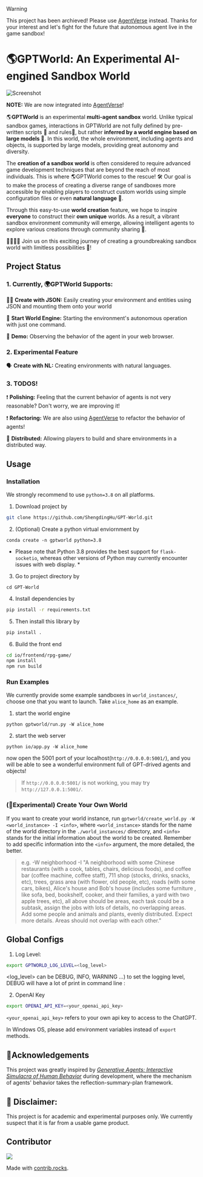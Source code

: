 
>[!warning] 
>This project has been archieved! Please use [AgentVerse](https://github.com/OpenBMB/AgentVerse) instead. Thanks for your interest and let's fight for the future that autonomous agent live in the game sandbox!

# 🌎GPTWorld: An Experimental AI-engined Sandbox World

![Screenshot](.github/images/screenshot.png)

**NOTE:** We are now integrated into [AgentVerse](https://github.com/OpenBMB/AgentVerse)! 

🌎**GPTWorld** is an experimental **multi-agent sandbox** world.  Unlike typical sandbox games, interactions in GPTWorld are not fully defined by pre-written scripts 📜 and rules📏, but rather **inferred by a world engine based on large models 🤖**. In this world, the whole environment, including agents and objects, is supported by large models, providing great autonomy and diversity.

The **creation of a sandbox world** is often considered to require advanced game development techniques that are beyond the reach of most individuals. This is where 🌎GPTWorld comes to the rescue! 🛠️ Our goal is to make the process of creating a diverse range of sandboxes more accessible by enabling players to construct custom worlds using simple configuration files or even **natural language** 🤩.

Through this easy-to-use **world creation** feature, we hope to inspire **everyone** to construct their **own unique** worlds. As a result, a vibrant sandbox environment community will emerge, allowing intelligent agents to explore various creations through community sharing 🤝.

👨‍💻👩‍💻 Join us on this exciting journey of creating a groundbreaking sandbox world with limitless possibilities 🚀!

## Project Status
### 1. Currently, 🌍GPTWorld Supports:

👨‍💻 **Create with JSON:** Easily creating your environment and entities using JSON and mounting them onto your world

🏃 **Start World Engine:** Starting the environment's autonomous operation with just one command.

👀 **Demo:** Observing the behavior of the agent in your web browser.

### 2. Experimental Feature
🗣️ **Create with NL:** Creating environments with natural languages.

### 3. TODOS!
❗️ **Polishing:** Feeling that the current behavior of agents is not very reasonable? Don't worry, we are improving it! 

❗️ **Refactoring:** We are also using [AgentVerse](https://github.com/OpenBMB/AgentVerse) to refactor the behavior of agents!

🤝 **Distributed:** Allowing players to build and share environments in a distributed way.



## Usage

### Installation

We strongly recommend to use `python=3.8` on all platforms.

1. Download project by

```sh
git clone https://github.com/ShengdingHu/GPT-World.git
```

2. (Optional) Create a python virtual enviornment by 

```
conda create -n gptworld python=3.8
```
* Please note that Python 3.8 provides the best support for `flask-socketio`, whereas other versions of Python may currently encounter issues with web display. *

3. Go to project directory by 

```
cd GPT-World
```

4. Install dependencies by

```sh
pip install -r requirements.txt
```

5. Then install this library by

```sh
pip install .
```

6. Build the front end
```sh
cd io/frontend/rpg-game/
npm install
npm run build
```

### Run Examples
We currently provide some example sandboxes in  `world_instances/`, choose one that you want to launch.
Take `alice_home` as an example.

1. start the world engine
```
python gptworld/run.py -W alice_home
```

2. start the web server
```
python io/app.py -W alice_home
```
now open the 5001 port of your localhost(`http://0.0.0.0:5001/`), and you will be able to see a wonderful
environment full of GPT-drived agents and objects!

> If `http://0.0.0.0:5001/` is not working, you may try `http://127.0.0.1:5001/`.

### (🧪Experimental) Create Your Own World
If you want to create your world instance,
run `gptworld/create_world.py -W <world_instance> -I <info>`, where `<world_instance>` stands for the name of the world 
directory in the `./world_instances/` directory, and `<info>` stands for the 
initial information about the world to be created. Remember to add specific information into the `<info>` argument, 
the more detailed, the better.

> e.g. -W neighborhood -I "A neighborhood with some Chinese restaurants (with a cook, tables, chairs, delicious
> foods), and coffee bar (coffee machine, coffee staff), 711 shop (stocks, drinks, snacks, etc), trees, grass area
> (with flower, old people, etc), roads (with some cars, bikes), Alice's house and Bob's house (includes some furniture
> , like sofa, bed, bookshelf, cooker, and their families, a yard with two apple trees, etc), all above should be areas,
> each task could be a subtask, assign the jobs with lots of details, no overlapping areas. Add some people and animals
> and plants, evenly distributed. Expect more details. Areas should not overlap with each other."


[//]: # (modify the requirement in `gptworld/create_world.py` and run)

[//]: # (```)

[//]: # (python gptworld/create_world.py)

[//]: # (```)

## Global Configs
1. Log Level:
```bash
export GPTWORLD_LOG_LEVEL=<log_level>
```
 <log_level> can be DEBUG, INFO, WARNING ...) to set the logging level, DEBUG will have a lot of print in command line :

2. OpenAI Key
```bash
export OPENAI_API_KEY=<your_openai_api_key>
```
`<your_openai_api_key>` refers to your own api key to access to the ChatGPT.

In Windows OS, please add environment variables instead of `export` methods.

## 🙏Acknowledgements

 This project was greatly inspired by [*Generative Agents: Interactive Simulacra of Human Behavior*](https://arxiv.org/abs/2304.03442)  during development, where the mechanism of agents' behavior takes the reflection-summary-plan framework.

## 🚨 Disclaimer:
This project is for academic and experimental purposes only. We currently suspect that it is far from a usable game product.



## Contributor

<a href="https://github.com/ShengdingHu/GPT-World/graphs/contributors">
  <img src="https://contrib.rocks/image?repo=ShengdingHu/GPT-World" />
</a>

Made with [contrib.rocks](https://contrib.rocks).
